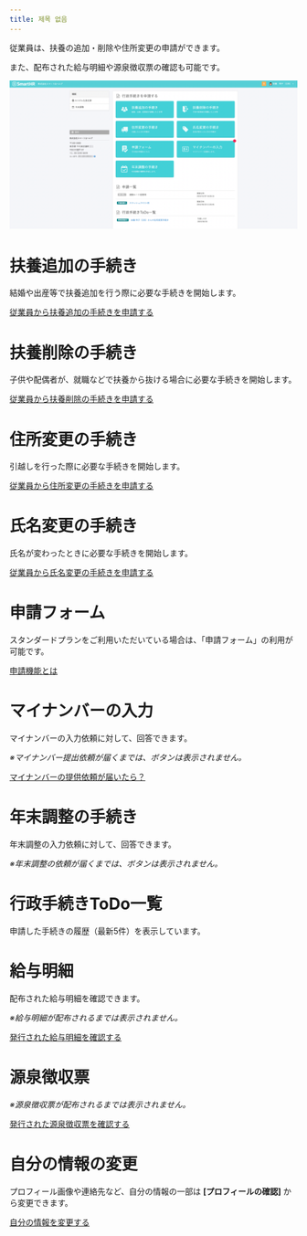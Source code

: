 ```yaml
---
title: 제목 없음
---
```

従業員は、扶養の追加・削除や住所変更の申請ができます。

また、配布された給与明細や源泉徴収票の確認も可能です。

![Book2.png](./Book2.png)

# 扶養追加の手続き

結婚や出産等で扶養追加を行う際に必要な手続きを開始します。

[従業員から扶養追加の手続きを申請する](https://knowledge.smarthr.jp/hc/ja/articles/360026262113)

# 扶養削除の手続き

子供や配偶者が、就職などで扶養から抜ける場合に必要な手続きを開始します。

[従業員から扶養削除の手続きを申請する](https://knowledge.smarthr.jp/hc/ja/articles/360026262013)

# 住所変更の手続き

引越しを行った際に必要な手続きを開始します。

[従業員から住所変更の手続きを申請する](https://knowledge.smarthr.jp/hc/ja/articles/360026723753)

# 氏名変更の手続き

氏名が変わったときに必要な手続きを開始します。

[従業員から氏名変更の手続きを申請する](https://knowledge.smarthr.jp/hc/ja/articles/360032251593)

# 申請フォーム

スタンダードプランをご利用いただいている場合は、「申請フォーム」の利用が可能です。

[申請機能とは](https://knowledge.smarthr.jp/hc/ja/articles/360026103894)

# マイナンバーの入力

マイナンバーの入力依頼に対して、回答できます。

_※マイナンバー提出依頼が届くまでは、ボタンは表示されません。_

[マイナンバーの提供依頼が届いたら？](https://knowledge.smarthr.jp/hc/ja/articles/360026266313)

# 年末調整の手続き

年末調整の入力依頼に対して、回答できます。

_※年末調整の依頼が届くまでは、ボタンは表示されません。_

# 行政手続きToDo一覧

申請した手続きの履歴（最新5件）を表示しています。

# 給与明細

配布された給与明細を確認できます。

_※給与明細が配布されるまでは表示されません。_

[発行された給与明細を確認する](https://knowledge.smarthr.jp/hc/ja/articles/360026266213)

# 源泉徴収票

_※源泉徴収票が配布されるまでは表示されません。_

[発行された源泉徴収票を確認する](https://knowledge.smarthr.jp/hc/ja/articles/360041942833)

# 自分の情報の変更

プロフィール画像や連絡先など、自分の情報の一部は **\[プロフィールの確認\]** から変更できます。

[自分の情報を変更する](https://knowledge.smarthr.jp/hc/ja/articles/360026266333)
